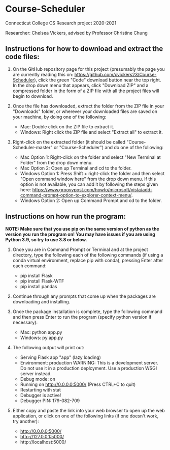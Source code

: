 # Course-Scheduler
Connecticut College CS Research project 2020-2021

Researcher: Chelsea Vickers, advised by Professor Christine Chung

## Instructions for how to download and extract the code files:
1. On the GitHub repository page for this project (presumably the page you are currently reading this on: https://github.com/cvickers23/Course-Scheduler), click the green "Code" download button near the top right. In the drop down menu that appears, click "Download ZIP" and a compressed folder in the form of a ZIP file with all the project files will begin to download.

2. Once the file has downloaded, extract the folder from the ZIP file in your "Downloads" folder, or wherever your downloaded files are saved on your machine, by doing one of the following:
    - Mac: Double click on the ZIP file to extract it.
    - Windows: Right click the ZIP file and select "Extract all" to extract it.
    
3. Right-click on the extracted folder (it should be called "Course-Scheduler-master" or "Course-Scheduler") and do one of the following:
    - Mac Option 1: Right-click on the folder and select "New Terminal at Folder" from the drop down menu.
    - Mac Option 2: Open up Terminal and cd to the folder.
    - Windows Option 1: Press Shift + right-click the folder and then select "Open command window here" from the drop down menu. If this option is not available, you can add it by following the steps given here: https://www.groovypost.com/howto/microsoft/vista/add-command-prompt-option-to-explorer-context-menu/.
    - Windows Option 2: Open up Command Prompt and cd to the folder.
    
## Instructions on how run the program:
**NOTE: Make sure that you use pip on the same version of python as the version you run the program on! You may have issues if you are using Python 3.9, so try to use 3.8 or below.**

1. Once you are in Command Prompt or Terminal and at the project directory, type the following each of the following commands (if using a conda virtual environment, replace pip with conda), pressing Enter after each command:
    - pip install Flask
    - pip install Flask-WTF
    - pip install pandas
    
2. Continue through any prompts that come up when the packages are downloading and installing.

3. Once the package installation is complete, type the following command and then press Enter to run the program (specify python version if necessary):
    - Mac: python app.py
    - Windows: py app.py

4. The following output will print out:
     * Serving Flask app "app" (lazy loading)
     * Environment: production
       WARNING: This is a development server. Do not use it in a production deployment.
       Use a production WSGI server instead.
     * Debug mode: on
     * Running on http://0.0.0.0:5000/ (Press CTRL+C to quit)
     * Restarting with stat
     * Debugger is active!
     * Debugger PIN: 179-082-709

5. Either copy and paste the link into your web browser to open up the web application, or click on one of the following links (if one doesn't work, try another):
    - http://0.0.0.0:5000/
    - http://127.0.0.1:5000/
    - http://localhost:5000/
